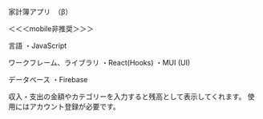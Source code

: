 家計簿アプリ　（β）

＜＜＜mobile非推奨＞＞＞

言語
・JavaScript

ワークフレーム、ライブラリ
・React(Hooks)
・MUI (UI)

データベース
・Firebase

収入・支出の金額やカテゴリーを入力すると残高として表示してくれます。
使用にはアカウント登録が必要です。

